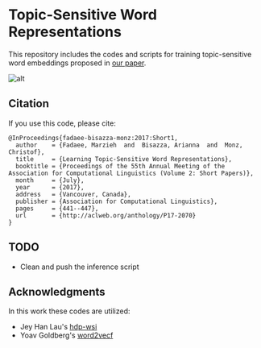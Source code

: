 # Topic-Sensitive Word Representations

This repository includes the codes and scripts for training topic-sensitive word embeddings proposed in [our paper](https://www.aclweb.org/anthology/P/P17/P17-2070.pdf).

![alt](https://user-images.githubusercontent.com/8711401/30002703-a936b914-90b0-11e7-94ea-209901e9bc2c.png)

## Citation

If you use this code, please cite:
```
@InProceedings{fadaee-bisazza-monz:2017:Short1,
  author    = {Fadaee, Marzieh  and  Bisazza, Arianna  and  Monz, Christof},
  title     = {Learning Topic-Sensitive Word Representations},
  booktitle = {Proceedings of the 55th Annual Meeting of the Association for Computational Linguistics (Volume 2: Short Papers)},
  month     = {July},
  year      = {2017},
  address   = {Vancouver, Canada},
  publisher = {Association for Computational Linguistics},
  pages     = {441--447},
  url       = {http://aclweb.org/anthology/P17-2070}
}
```
## TODO
- Clean and push the inference script 

## Acknowledgments

In this work these codes are utilized:

- Jey Han Lau's [hdp-wsi](https://github.com/jhlau/hdp-wsi)
- Yoav Goldberg's [word2vecf](https://bitbucket.org/yoavgo/word2vecf/)
